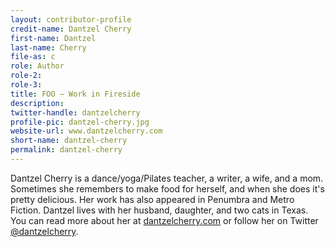 ```yaml
---
layout: contributor-profile
credit-name: Dantzel Cherry
first-name: Dantzel
last-name: Cherry
file-as: c
role: Author
role-2:
role-3:
title: FOO — Work in Fireside
description: 
twitter-handle: dantzelcherry
profile-pic: dantzel-cherry.jpg
website-url: www.dantzelcherry.com
short-name: dantzel-cherry
permalink: dantzel-cherry
---
```

Dantzel Cherry is a dance/yoga/Pilates teacher, a writer, a wife, and a mom. Sometimes she remembers to make food for herself, and when she does it's pretty delicious. Her work has also appeared in Penumbra and Metro Fiction. Dantzel lives with her husband, daughter, and two cats in Texas. You can read more about her at [dantzelcherry.com](http://www.dantzelcherry.com) or follow her on Twitter [@dantzelcherry](http://www.twitter.com/dantzelcherry).
